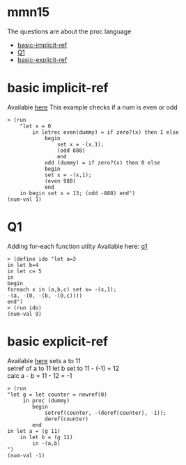 # mmn15
The questions are about the proc language            
- [basic-implicit-ref](#basic-implicit-ref) 
- [Q1](#q1)         
- [basic-explicit-ref](#basic-explicit-ref) 
   
    
# basic implicit-ref
Available [here](implicit-refs/) 
This example checks if a num is even or odd
```racket
> (run 
    "let x = 0 
        in letrec even(dummy) = if zero?(x) then 1 else 
            begin 
                set x = -(x,1); 
                (odd 888) 
                end 
            odd (dummy) = if zero?(x) then 0 else 
            begin 
            set x = -(x,1); 
            (even 988) 
            end 
    in begin set x = 13; (odd -888) end")
(num-val 1)
```
# Q1 
Adding for-each function utilty
Available here: [q1](q1/)
```racket
> (define ido "let a=3
in let b=4
in let c= 5
in
begin
foreach x in (a,b,c) set x= -(x,1);
-(a, -(0, -(b, -(0,c))))
end")
> (run ido)
(num-val 9)
```

# basic explicit-ref
Available [here](explicit-refs/) 
sets a to 11        
setref of a to 11 
let b set to 11 - (-1) = 12                   
calc a - b = 11 - 12 = -1

```racket
> (run 
"let g = let counter = newref(0)
     in proc (dummy) 
        begin 
            setref(counter, -(deref(counter), -1)); 
            deref(counter) 
        end 
in let a = (g 11) 
    in let b = (g 11) 
        in -(a,b) 
")
(num-val -1)
```



